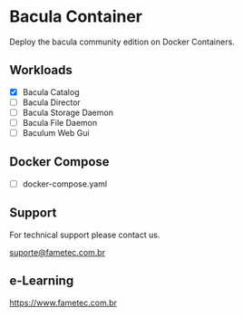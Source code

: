# Bacula Container

Deploy the bacula community edition on Docker Containers. 

## Workloads

- [x] Bacula Catalog
- [ ] Bacula Director
- [ ] Bacula Storage Daemon
- [ ] Bacula File Daemon
- [ ] Baculum Web Gui

## Docker Compose

- [ ] docker-compose.yaml

## Support

For technical support please contact us. 

suporte@fametec.com.br

## e-Learning 

https://www.fametec.com.br


